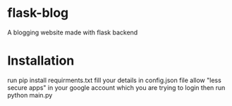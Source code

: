 # flask-blog
A blogging website made with flask backend

# Installation
run pip install requirments.txt
fill your details in config.json file
allow  "less secure apps" in your google account which you are trying to login
then run python main.py